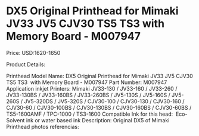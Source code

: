 # DX5 Original Printhead for Mimaki JV33 JV5 CJV30 TS5 TS3  with Memory Board - M007947

Price: USD:1620-1650

Product Details:

Printhead Model Name: DX5 Original Printhead for Mimaki JV33 JV5 CJV30 TS5 TS3  with Memory Board - M007947
Part Number: M007947
Application inkjet Printers: Mimaki JV33-130 / JV33-160 / JV33-260 / JV33-130BS / JV33-160BS / JV33-260BS / JV5-130S / JV5-160S / JV5-260S / JV5-320DS / JV5-320S / CJV30-100 / CJV30-130 / CJV30-160 / CJV30-60 / CJV30-100BS / CJV30-130BS / CJV30-160BS / CJV30-60BS / TS5-1600AMF / TPC-1000 / TS3-1600
Compatible Ink for this head:  Eco-Solvent ink or water based ink
Description:
Original DX5 of Mimaki
Printhead photos referencias: